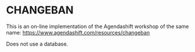 # CHANGEBAN

This is an on-line implementation of the Agendashift workshop of the same name: https://www.agendashift.com/resources/changeban

Does not use a database.
